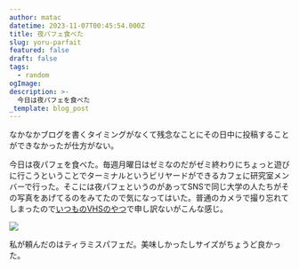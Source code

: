 ```yaml
---
author: matac
datetime: 2023-11-07T00:45:54.000Z
title: 夜パフェ食べた
slug: yoru-parfait
featured: false
draft: false
tags:
  - random
ogImage: 
description: >-
  今日は夜パフェを食べた
_template: blog_post
---
```


なかなかブログを書くタイミングがなくて残念なことにその日中に投稿することができなかったが仕方がない。

今日は夜パフェを食べた。毎週月曜日はゼミなのだがゼミ終わりにちょっと遊びに行こうということでターミナルというビリヤードができるカフェに研究室メンバーで行った。そこには夜パフェというのがあってSNSで同じ大学の人たちがその写真をあげてるのをみてたので気になってはいた。普通のカメラで撮り忘れてしまったので[いつものVHSのやつ](/posts/rarevision-vhs)で申し訳ないがこんな感じ。

![](/img/yoru-pafait.png)

私が頼んだのはティラミスパフェだ。美味しかったしサイズがちょうど良かった。